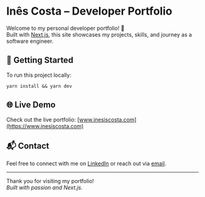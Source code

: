 # Inês Costa – Developer Portfolio

Welcome to my personal developer portfolio! 🚀  
Built with [Next.js](https://nextjs.org), this site showcases my projects, skills, and journey as a software engineer.

## 🚀 Getting Started

To run this project locally:

```shell
yarn install && yarn dev
```

## 🌐 Live Demo

Check out the live portfolio: [www.inesiscosta.com](https://www.inesiscosta.com)

## 📬 Contact

Feel free to connect with me on [LinkedIn](https://www.linkedin.com/in/inesiscosta/) or reach out via [email](mailto:me@inesiscosta.com).

---

Thank you for visiting my portfolio!  
*Built with passion and Next.js.*
